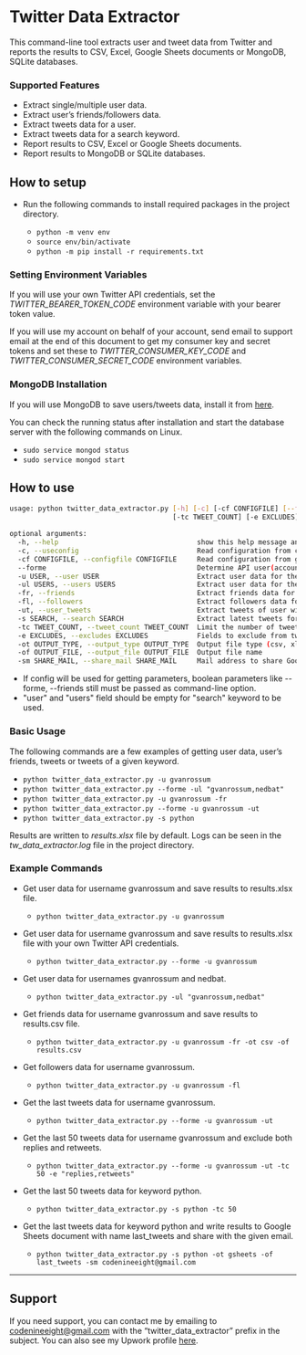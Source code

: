 Twitter Data Extractor
======================

This command-line tool extracts user and tweet data from Twitter and reports the results to CSV, Excel, Google Sheets documents or MongoDB, SQLite databases.

### Supported Features

* Extract single/multiple user data.
* Extract user’s friends/followers data.
* Extract tweets data for a user.
* Extract tweets data for a search keyword.
* Report results to CSV, Excel or Google Sheets documents.
* Report results to MongoDB or SQLite databases.


## How to setup

* Run the following commands to install required packages in the project directory.

    * `python -m venv env`
    * `source env/bin/activate`
    * `python -m pip install -r requirements.txt`


### Setting Environment Variables

If you will use your own Twitter API credentials, set the *TWITTER_BEARER_TOKEN_CODE* environment variable with your bearer token value.

If you will use my account on behalf of your account, send email to support email at the end of this document to get my consumer key and secret tokens and set these to *TWITTER_CONSUMER_KEY_CODE* and *TWITTER_CONSUMER_SECRET_CODE* environment variables.


### MongoDB Installation

If you will use MongoDB to save users/tweets data, install it from [here](https://docs.mongodb.com/manual/administration/install-community/).

You can check the running status after installation and start the database server with the following commands on Linux.

* `sudo service mongod status`
* `sudo service mongod start`


## How to use

```sh
usage: python twitter_data_extractor.py [-h] [-c] [-cf CONFIGFILE] [--forme] [-u USER] [-ul USERS] [-fr] [-fl] [-ut] [-s SEARCH]
                                        [-tc TWEET_COUNT] [-e EXCLUDES] [-ot OUTPUT_TYPE] [-of OUTPUT_FILE] [-sm SHARE_MAIL]

optional arguments:
  -h, --help                                  show this help message and exit
  -c, --useconfig                             Read configuration from config.json file
  -cf CONFIGFILE, --configfile CONFIGFILE     Read configuration from given file
  --forme                                     Determine API user(account owner or on behalf of a user)
  -u USER, --user USER                        Extract user data for the given username
  -ul USERS, --users USERS                    Extract user data for the given comma separated usernames
  -fr, --friends                              Extract friends data for the given username
  -fl, --followers                            Extract followers data for the given username
  -ut, --user_tweets                          Extract tweets of user with the given username
  -s SEARCH, --search SEARCH                  Extract latest tweets for the given search keyword
  -tc TWEET_COUNT, --tweet_count TWEET_COUNT  Limit the number of tweets gathered
  -e EXCLUDES, --excludes EXCLUDES            Fields to exclude from tweets queried as comma separated values (replies,retweets)
  -ot OUTPUT_TYPE, --output_type OUTPUT_TYPE  Output file type (csv, xlsx, gsheets, mongodb or sqlite)
  -of OUTPUT_FILE, --output_file OUTPUT_FILE  Output file name
  -sm SHARE_MAIL, --share_mail SHARE_MAIL     Mail address to share Google Sheets document
```

* If config will be used for getting parameters, boolean parameters like --forme, --friends still must be passed as command-line option.
* "user" and "users" field should be empty for "search" keyword to be used.


### Basic Usage

The following commands are a few examples of getting user data, user’s friends, tweets or tweets of a given keyword.

* `python twitter_data_extractor.py -u gvanrossum`
* `python twitter_data_extractor.py --forme -ul "gvanrossum,nedbat"`
* `python twitter_data_extractor.py -u gvanrossum -fr`
* `python twitter_data_extractor.py --forme -u gvanrossum -ut`
* `python twitter_data_extractor.py -s python`

Results are written to *results.xlsx* file by default.
Logs can be seen in the *tw_data_extractor.log* file in the project directory.


### Example Commands

* Get user data for username gvanrossum and save results to results.xlsx file.
    * `python twitter_data_extractor.py -u gvanrossum`

* Get user data for username gvanrossum and save results to results.xlsx file with your own Twitter API credentials.
    * `python twitter_data_extractor.py --forme -u gvanrossum`

* Get user data for usernames gvanrossum and nedbat.
    * `python twitter_data_extractor.py -ul "gvanrossum,nedbat"`

* Get friends data for username gvanrossum and save results to results.csv file.
    * `python twitter_data_extractor.py -u gvanrossum -fr -ot csv -of results.csv`

* Get followers data for username gvanrossum.
    * `python twitter_data_extractor.py -u gvanrossum -fl`

* Get the last tweets data for username gvanrossum.
    * `python twitter_data_extractor.py --forme -u gvanrossum -ut`

* Get the last 50 tweets data for username gvanrossum and exclude both  replies and retweets.
    * `python twitter_data_extractor.py --forme -u gvanrossum -ut -tc 50 -e "replies,retweets"`

* Get the last 50 tweets data for keyword python.
    * `python twitter_data_extractor.py -s python -tc 50`

* Get the last tweets data for keyword python and write results to Google Sheets document with name last_tweets and share with the given email.
    * `python twitter_data_extractor.py -s python -ot gsheets -of last_tweets -sm codenineeight@gmail.com`

---

## Support

If you need support, you can contact me by emailing to codenineeight@gmail.com with the “twitter_data_extractor” prefix in the subject. You can also see my Upwork profile [here](https://www.upwork.com/freelancers/~011e3fe44e575092f0).
